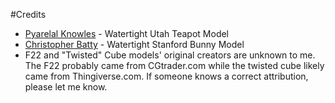 #Credits
* [Pyarelal Knowles](http://goanna.cs.rmit.edu.au/~pknowles/models.html) - 
Watertight Utah Teapot Model
* [Christopher Batty](https://cs.uwaterloo.ca/~c2batty/) - Watertight Stanford
Bunny Model
* F22 and "Twisted" Cube models' original creators are unknown to me.  The F22
probably came from CGtrader.com while the twisted cube likely came from
Thingiverse.com.  If someone knows a correct attribution, please let me know.
